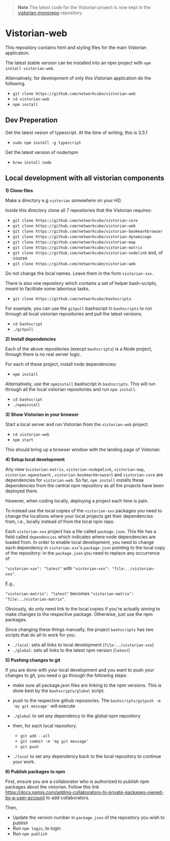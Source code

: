 > **Note**
> The latest code for the Vistorian project is now kept in the [vistorian-monorepo](https://github.com/networkcube/vistorian-monorepo) repository.

# Vistorian-web

This repository contains html and styling files for the main Vistorian application.

The latest stable version can be installed into an npm project with `npm install vistorian-web`.


Alternatively, for development of only this Vistorian application do the following.
* `git clone https://github.com/networkcube/vistorian-web`
* `cd vistorian-web`
* `npm install`


## Dev Preperation 
Get the latest vesion of typescript. At the time of writing, this is 3.5.1

* `sudo npm install -g typescript`

Get the latest version of node/npm

* `brew install node`



## Local development with all vistorian components

__1) Clone files__

Make a directory e.g `vistorian` somewhere on your HD.

Inside this directory clone all 7 repositories that the Vistorian requires:

* `git clone https://github.com/networkcube/vistorian-core`
* `git clone https://github.com/networkcube/vistorian-web`
* `git clone https://github.com/networkcube/vistorian-bookmarkbrowser`
* `git clone https://github.com/networkcube/vistorian-dynamicego`
* `git clone https://github.com/networkcube/vistorian-map`
* `git clone https://github.com/networkcube/vistorian-matrix`
* `git clone https://github.com/networkcube/vistorian-nodelink`
and, of course
* `git clone https://github.com/networkcube/vistorian-web`

Do not change the local names. Leave them in the form `vistorian-xxx`.

There is also one repository which contains a set of helper bash-scripts, meant to facilitate some laborious tasks.

* `git clone https://github.com/networkcube/bashscripts`. 

For example, you can use the `gitpull` bashscript in `bashscripts` to run through all local vistorian repositories and pull the latest versions. 

* `cd bashscript`
* `./gitpull`

__2) Install dependencies__

Each of the above repositories (execpt `bashscripts`) is a Node project, through there is no real server logic. 

For each of these project, install node dependencies:

* `npm install`

Alternatively, use the `npminstall` bashscript in `bashscripts`. This will run through all the local vistorian repositories and run `npm install`. 

* `cd bashscript`
* `./npminstall`


__3) Show Vistorian in your browser__

Start a local server and run Vistorian from the `vistorian-web` project.

* `cd vistorian-web`
* `npm start`

This should bring up a browser window with the landing page of Vistorian.


__4) Setup local development__

Any view (`vistorian-matrix`, `vistorian-nodepmlink`, `vistorian-map`, `vistorian-egonetwork` , `vistorian-bookmarkbrowser`) and `vistorian-core` are dependencies for `vistorian-web`. So far, `npm install` installs these dependencies from the central npm repository as all the projects have been deployed there. 

However, when coding locally, deploying a project each time is pain. 

To instead use the local copies of the `vistorian-xxx` packages you need to change the locations where your local projects get their dependencies from, i.e., locally instead of from the local npm repo. 

Each `vistorian-xxx` project has a file called `package.json`. This file has a field called `dependencies` which indicates where node dependencies are loaded from. In order to enable local development, you need to change each dependency in `vistorian-xxx`'s `package.json` pointing to the local copy of the repository: in the `package.json` you need to replace any occurrence of 

`"vistorian-xxx": "latest"` with  `"vistorian-xxx": "file:../vistorian-xxx"`.

E.g., 

`"vistorian-matrix": "latest"` becomes `"vistorian-matrix": "file:../vistorian-matrix"`.

Obviously, do only need link to the local copies if you're actually aiming to make changes to the respective package. Otherwise, just use the npm packages. 

Since changing these things manually, the project `bashscripts` has two scripts that do all to work for you: 
* `./local`: sets all links to local development (`file:../vistorian-xxx`)
* `./global`: sets all links to the latest npm version (`latest`)


__5) Pushing changes to git__

If you are done with your local development and you want to push your changes to git, you need o go through the following steps: 

* make sure all package.json files are linking to the npm versions. This is done best by the `bashscripts/global` script.

* push to the respective github reposiories. The `bashscripts/gitpush -m 'my git message'` will execute 
* `./global` to set any dependency to the global npm repository
* then, for each local repository. 
   * `git add --all`
   * `git commit -m 'my git message'`
   * `git push` 
* `./local` to set any dependency back to the local repository to continue your work.


__6) Publish packages to npm__ 

First, ensure you are a collaborator who is authorized to publish npm packages about the vistorian. Follow this link https://docs.npmjs.com/adding-collaborators-to-private-packages-owned-by-a-user-account to add collaborators.

Then, 
* Update the version number in  `package.json` of the repository you wish to publish
* Run `npm login`, to login
* Run `npm publish`
